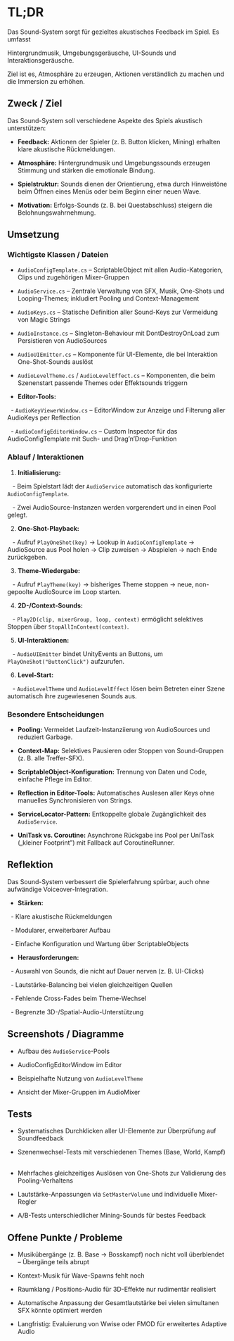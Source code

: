 # TL;DR

Das Sound-System sorgt für gezieltes akustisches Feedback im Spiel. Es umfasst  

Hintergrundmusik, Umgebungsgeräusche, UI-Sounds und Interaktionsgeräusche.  

Ziel ist es, Atmosphäre zu erzeugen, Aktionen verständlich zu machen und die Immersion zu erhöhen.

  
## Zweck / Ziel

Das Sound-System soll verschiedene Aspekte des Spiels akustisch unterstützen:  

- **Feedback:** Aktionen der Spieler (z. B. Button klicken, Mining) erhalten klare akustische Rückmeldungen.  

- **Atmosphäre:** Hintergrundmusik und Umgebungssounds erzeugen Stimmung und stärken die emotionale Bindung.  

- **Spielstruktur:** Sounds dienen der Orientierung, etwa durch Hinweistöne beim Öffnen eines Menüs oder beim Beginn einer neuen Wave.  

- **Motivation:** Erfolgs-Sounds (z. B. bei Questabschluss) steigern die Belohnungswahrnehmung.

  

## Umsetzung

### Wichtigste Klassen / Dateien

- `AudioConfigTemplate.cs` – ScriptableObject mit allen Audio-Kategorien, Clips und zugehörigen Mixer-Gruppen  

- `AudioService.cs` – Zentrale Verwaltung von SFX, Musik, One-Shots und Looping-Themes; inkludiert Pooling und Context-Management  

- `AudioKeys.cs` – Statische Definition aller Sound-Keys zur Vermeidung von Magic Strings  

- `AudioInstance.cs` – Singleton-Behaviour mit DontDestroyOnLoad zum Persistieren von AudioSources  

- `AudioUIEmitter.cs` – Komponente für UI-Elemente, die bei Interaktion One-Shot-Sounds auslöst  

- `AudioLevelTheme.cs` / `AudioLevelEffect.cs` – Komponenten, die beim Szenenstart passende Themes oder Effektsounds triggern  

- **Editor-Tools:**  

  - `AudioKeyViewerWindow.cs` – EditorWindow zur Anzeige und Filterung aller AudioKeys per Reflection  

  - `AudioConfigEditorWindow.cs` – Custom Inspector für das AudioConfigTemplate mit Such- und Drag’n’Drop-Funktion

  
### Ablauf / Interaktionen

1. **Initialisierung:**  

   - Beim Spielstart lädt der `AudioService` automatisch das konfigurierte `AudioConfigTemplate`.  

   - Zwei AudioSource-Instanzen werden vorgerendert und in einen Pool gelegt.  

2. **One-Shot-Playback:**  

   - Aufruf `PlayOneShot(key)` → Lookup in `AudioConfigTemplate` → AudioSource aus Pool holen → Clip zuweisen → Abspielen → nach Ende zurückgeben.  

3. **Theme-Wiedergabe:**  

   - Aufruf `PlayTheme(key)` → bisheriges Theme stoppen → neue, non-gepoolte AudioSource im Loop starten.  

4. **2D-/Context-Sounds:**  

   - `Play2D(clip, mixerGroup, loop, context)` ermöglicht selektives Stoppen über `StopAllInContext(context)`.  

5. **UI-Interaktionen:**  

   - `AudioUIEmitter` bindet UnityEvents an Buttons, um `PlayOneShot("ButtonClick")` aufzurufen.  

6. **Level-Start:**  

   - `AudioLevelTheme` und `AudioLevelEffect` lösen beim Betreten einer Szene automatisch ihre zugewiesenen Sounds aus.

  
### Besondere Entscheidungen

- **Pooling:** Vermeidet Laufzeit-Instanziierung von AudioSources und reduziert Garbage.  

- **Context-Map:** Selektives Pausieren oder Stoppen von Sound-Gruppen (z. B. alle Treffer-SFX).  

- **ScriptableObject-Konfiguration:** Trennung von Daten und Code, einfache Pflege im Editor.  

- **Reflection in Editor-Tools:** Automatisches Auslesen aller Keys ohne manuelles Synchronisieren von Strings.  

- **ServiceLocator-Pattern:** Entkoppelte globale Zugänglichkeit des `AudioService`.  

- **UniTask vs. Coroutine:** Asynchrone Rückgabe ins Pool per UniTask („kleiner Footprint”) mit Fallback auf CoroutineRunner.

  

## Reflektion

Das Sound-System verbessert die Spielerfahrung spürbar, auch ohne aufwändige Voiceover-Integration.  

- **Stärken:**  

  - Klare akustische Rückmeldungen  

  - Modularer, erweiterbarer Aufbau  

  - Einfache Konfiguration und Wartung über ScriptableObjects  

- **Herausforderungen:**  

  - Auswahl von Sounds, die nicht auf Dauer nerven (z. B. UI-Clicks)  

  - Lautstärke-Balancing bei vielen gleichzeitigen Quellen  

  - Fehlende Cross-Fades beim Theme-Wechsel  

  - Begrenzte 3D-/Spatial-Audio-Unterstützung

  

## Screenshots / Diagramme

- Aufbau des `AudioService`-Pools  

- AudioConfigEditorWindow im Editor  

- Beispielhafte Nutzung von `AudioLevelTheme`  

- Ansicht der Mixer-Gruppen im AudioMixer

  

## Tests

- Systematisches Durchklicken aller UI-Elemente zur Überprüfung auf Soundfeedback  

- Szenenwechsel-Tests mit verschiedenen Themes (Base, World, Kampf)  

- Mehrfaches gleichzeitiges Auslösen von One-Shots zur Validierung des Pooling-Verhaltens  

- Lautstärke-Anpassungen via `SetMasterVolume` und individuelle Mixer-Regler  

- A/B-Tests unterschiedlicher Mining-Sounds für bestes Feedback

  

## Offene Punkte / Probleme

- Musikübergänge (z. B. Base → Bosskampf) noch nicht voll überblendet – Übergänge teils abrupt  

- Kontext-Musik für Wave-Spawns fehlt noch  

- Raumklang / Positions-Audio für 3D-Effekte nur rudimentär realisiert  

- Automatische Anpassung der Gesamtlautstärke bei vielen simultanen SFX könnte optimiert werden  

- Langfristig: Evaluierung von Wwise oder FMOD für erweitertes Adaptive Audio